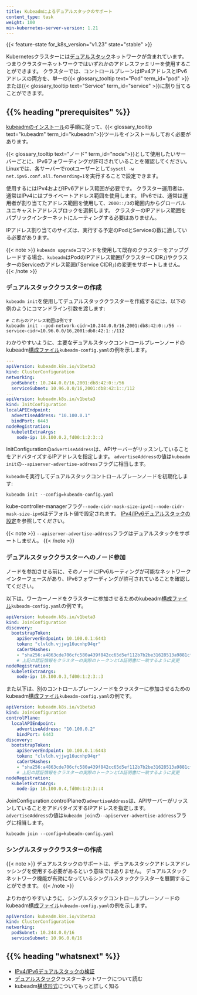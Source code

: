 ```yaml
---
title: Kubeadmによるデュアルスタックのサポート
content_type: task
weight: 100
min-kubernetes-server-version: 1.21
---
```


<!-- overview -->

{{< feature-state for_k8s_version="v1.23" state="stable" >}}

Kubernetesクラスターには[デュアルスタック](/ja/docs/concepts/services-networking/dual-stack/)ネットワークが含まれています。つまりクラスターネットワークではいずれかのアドレスファミリーを使用することができます。
クラスターでは、コントロールプレーンはIPv4アドレスとIPv6アドレスの両方を、単一の{{< glossary_tooltip text="Pod" term_id="pod" >}}または{{< glossary_tooltip text="Service" term_id="service" >}}に割り当てることができます。

<!-- body -->

## {{% heading "prerequisites" %}}

[kubeadmのインストール](/ja/docs/setup/production-environment/tools/kubeadm/install-kubeadm/)の手順に従って、{{< glossary_tooltip text="kubeadm" term_id="kubeadm">}}ツールをインストールしておく必要があります。

{{< glossary_tooltip text="ノード" term_id="node">}}として使用したいサーバーごとに、IPv6フォワーディングが許可されていることを確認してください。
Linuxでは、各サーバーでrootユーザーとして`sysctl -w net.ipv6.conf.all.forwarding=1`を実行することで設定できます。

使用するにはIPv4およびIPv6アドレス範囲が必要です。
クラスター運用者は、通常はIPv4にはプライベートアドレス範囲を使用します。
IPv6では、通常は運用者が割り当てたアドレス範囲を使用して、`2000::/3`の範囲内からグローバルユニキャストアドレスブロックを選択します。
クラスターのIPアドレス範囲をパブリックインターネットにルーティングする必要はありません。

IPアドレス割り当てのサイズは、実行する予定のPodとServiceの数に適している必要があります。

{{< note >}}
`kubeadm upgrade`コマンドを使用して既存のクラスターをアップグレードする場合、`kubeadm`はPodのIPアドレス範囲(「クラスターCIDR」)やクラスターのServiceのアドレス範囲(「Service CIDR」)の変更をサポートしません。
{{< /note >}}

### デュアルスタッククラスターの作成

`kubeadm init`を使用してデュアルスタッククラスターを作成するには、以下の例のようにコマンドライン引数を渡します:

```shell
# これらのアドレス範囲は例です
kubeadm init --pod-network-cidr=10.244.0.0/16,2001:db8:42:0::/56 --service-cidr=10.96.0.0/16,2001:db8:42:1::/112
```

わかりやすいように、主要なデュアルスタックコントロールプレーンノードのkubeadm[構成ファイル](/ja/docs/reference/config-api/kubeadm-config.v1beta3/)`kubeadm-config.yaml`の例を示します。

```yaml
---
apiVersion: kubeadm.k8s.io/v1beta3
kind: ClusterConfiguration
networking:
  podSubnet: 10.244.0.0/16,2001:db8:42:0::/56
  serviceSubnet: 10.96.0.0/16,2001:db8:42:1::/112
---
apiVersion: kubeadm.k8s.io/v1beta3
kind: InitConfiguration
localAPIEndpoint:
  advertiseAddress: "10.100.0.1"
  bindPort: 6443
nodeRegistration:
  kubeletExtraArgs:
    node-ip: 10.100.0.2,fd00:1:2:3::2
```

InitConfigurationの`advertiseAddress`は、APIサーバーがリッスンしていることをアドバタイズするIPアドレスを指定します。
`advertiseAddress`の値は`kubeadm init`の`--apiserver-advertise-address`フラグに相当します。

`kubeadm`そ実行してデュアルスタックコントロールプレーンノードを初期化します:

```shell
kubeadm init --config=kubeadm-config.yaml
```

kube-controller-managerフラグ`--node-cidr-mask-size-ipv4|--node-cidr-mask-size-ipv6`はデフォルト値で設定されます。
[IPv4/IPv6デュアルスタックの設定](/ja/docs/concepts/services-networking/dual-stack#configure-ipv4-ipv6-dual-stack)を参照してください。

{{< note >}}
`--apiserver-advertise-address`フラグはデュアルスタックをサポートしません。
{{< /note >}}

### デュアルスタッククラスターへのノード参加

ノードを参加させる前に、そのノードにIPv6ルーティングが可能なネットワークインターフェースがあり、IPv6フォワーディングが許可されていることを確認してください。

以下は、ワーカーノードをクラスターに参加させるためのkubeadm[構成ファイル](/ja/docs/reference/config-api/kubeadm-config.v1beta3/)`kubeadm-config.yaml`の例です。

```yaml
apiVersion: kubeadm.k8s.io/v1beta3
kind: JoinConfiguration
discovery:
  bootstrapToken:
    apiServerEndpoint: 10.100.0.1:6443
    token: "clvldh.vjjwg16ucnhp94qr"
    caCertHashes:
    - "sha256:a4863cde706cfc580a439f842cc65d5ef112b7b2be31628513a9881cf0d9fe0e"
    # 上記の認証情報をクラスターの実際のトークンとCA証明書に一致するように変更
nodeRegistration:
  kubeletExtraArgs:
    node-ip: 10.100.0.3,fd00:1:2:3::3
```

また以下は、別のコントロールプレーンノードをクラスターに参加させるためのkubeadm[構成ファイル](/ja/docs/reference/config-api/kubeadm-config.v1beta3/)`kubeadm-config.yaml`の例です。


```yaml
apiVersion: kubeadm.k8s.io/v1beta3
kind: JoinConfiguration
controlPlane:
  localAPIEndpoint:
    advertiseAddress: "10.100.0.2"
    bindPort: 6443
discovery:
  bootstrapToken:
    apiServerEndpoint: 10.100.0.1:6443
    token: "clvldh.vjjwg16ucnhp94qr"
    caCertHashes:
    - "sha256:a4863cde706cfc580a439f842cc65d5ef112b7b2be31628513a9881cf0d9fe0e"
    # 上記の認証情報をクラスターの実際のトークンとCA証明書に一致するように変更
nodeRegistration:
  kubeletExtraArgs:
    node-ip: 10.100.0.4,fd00:1:2:3::4

```

JoinConfiguration.controlPlaneの`advertiseAddress`は、APIサーバーがリッスンしていることをアドバタイズするIPアドレスを指定します。
`advertiseAddress`の値は`kubeadm join`の`--apiserver-advertise-address`フラグに相当します。

```shell
kubeadm join --config=kubeadm-config.yaml
```

### シングルスタッククラスターの作成

{{< note >}}
デュアルスタックのサポートは、デュアルスタックアドレスアドレッシングを使用する必要があるという意味ではありません。
デュアルスタックネットワーク機能が有効になっているシングルスタッククラスターを展開することができます。
{{< /note >}}

よりわかりやすいように、シングルスタックコントロールプレーンノードのkubeadm[構成ファイル](/ja/docs/reference/config-api/kubeadm-config.v1beta3/)`kubeadm-config.yaml`の例を示します。


```yaml
apiVersion: kubeadm.k8s.io/v1beta3
kind: ClusterConfiguration
networking:
  podSubnet: 10.244.0.0/16
  serviceSubnet: 10.96.0.0/16
```

## {{% heading "whatsnext" %}}

* [IPv4/IPv6デュアルスタックの検証](/ja/docs/tasks/network/validate-dual-stack)
* [デュアルスタック](/ja/docs/concepts/services-networking/dual-stack/)クラスターネットワークについて読む
* kubeadm[構成形式](/ja/docs/reference/config-api/kubeadm-config.v1beta3/)についてもっと詳しく知る
